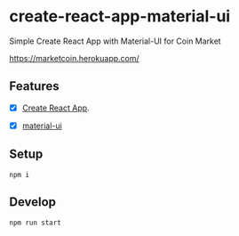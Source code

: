 # create-react-app-material-ui
Simple Create React App with Material-UI for Coin Market

https://marketcoin.herokuapp.com/

## Features
- [x] [Create React App](https://github.com/facebookincubator/create-react-app).
- [x] [material-ui](https://github.com/mui-org/material-ui)


## Setup
```
npm i
```
## Develop
```
npm run start
```